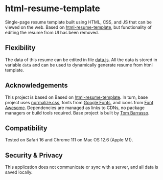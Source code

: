 # html-resume-template

Single-page resume template built using HTML, CSS, and JS that can be viewed on the web.
Based on [html-resume-template](https://github.com/Tombarr/html-resume-template), but functionality of editing the resume from UI has been removed.

## Flexibility

The data of this resume can be edited in file [data.js](./data.js). All the data is stored in variable `data` and can be used to dynamically generate resume from html template.

## Acknowledgements

This project is based on Based on [html-resume-template](https://github.com/Tombarr/html-resume-template). 
In turn, base project uses [normalize.css](https://github.com/necolas/normalize.css), fonts from [Google Fonts](https://fonts.google.com/), and icons from [Font Awesome](https://fortawesome.github.io/Font-Awesome/). Dependencies are managed as links to CDNs, no package managers or build tools required. Base project is built by [Tom Barrasso](https://barrasso.me).

## Compatibility

Tested on Safari 16 and Chrome 111 on Mac OS 12.6 (Apple M1).

## Security & Privacy

This application does not communicate or sync with a server, and all data is saved locally.
